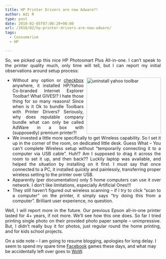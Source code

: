 ```yaml
---
title: HP Printer Drivers are now Adware?!
author: Adi R
type: post
date: 2010-02-05T07:00:20+00:00
url: /2010/02/hp-printer-drivers-are-now-adware/
tags:
  - Consumerism
  - HP

---
```

<p align="justify">
  So, we picked up this nice HP Photosmart Plus All-in-one. I can’t speak to the printer quality much, only time will tell, but I can report my initial observations around setup process:
</p>

  * <div align="justify">
      <a href="https://i0.wp.com/www.adir1.com/uploads/2010/02/uninstallyahootoolbar.jpg"><img style="border-bottom: 0px; border-left: 0px; margin: 0px 0px 0px 10px; display: inline; border-top: 0px; border-right: 0px" title="uninstall yahoo toolbar" border="0" alt="uninstall yahoo toolbar" align="right" src="https://i0.wp.com/www.adir1.com/uploads/2010/02/uninstallyahootoolbar_thumb.jpg?resize=240%2C182" width="240" height="182" data-recalc-dims="1" /></a>Without any option or <u>checkbox</u> anywhere, it installed HP/Yahoo Co-branded Internet Explorer Toolbar! What GIVES!? I hate those thing for so many reasons! Since when is it Ok to bundle Toolbars with Printer Drivers? Seriously, why does reputable company bundle what can only be called AdWare in a box with (supposedly) premium printer?!
    </div>

  * <div align="justify">
      We invested a little more specifically to get Wireless capability. So I set it up in the corner of the room, on dedicated little desk. Guess What – You can’t complete Wireless setup without “temporarily connecting it to a computer via USB cable”. Huh!? Am I supposed to drag it across the room to set it up, and then back?? Luckily laptop was available, and helped the situation by installing on it first. I must say that once connected to a PC, it installed quickly and painlessly, transferring proper wireless setting to the printer over USB.
    </div>

  * <div align="justify">
      Apparently (per documentation) only 5 home computers can use it over network. I don’t like limitations, especially Artificial Ones!!!
    </div>

  * <div align="justify">
      They still haven’t figured out wireless scanning – if I try to click “scan to a computer” on the printer, it simply says “try doing this from a computer”. Brilliant user experience, no question.
    </div>

<p align="justify">
  Well, I will report more in the future. Our previous Epson all-in-one printer lasted for 4+ years, if not more. We’ll see how this one does. So far I tried printing single photo on their provided photo paper sample – unimpressive. But, I didn’t really buy it for photos, just regular round the home printing, and for kids school projects.
</p>

On a side note – I am going to resume blogging, apologies for long delay. I seem to spend my spare time <a href="http://www.facebook.com/adir1" target="_blank">Facebook</a> games these days, and what may be accidentally left over goes to <a href="http://www.worldofwarcraft.com" target="_blank">WoW</a>.